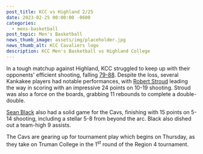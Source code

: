 ```yaml
---
post_title: KCC vs Highland 2/25
date: 2023-02-25 00:00:00 -0600
categories:
  - mens-basketball
post_topic: Men's Basketball
news_thumb_image: assets/img/placeholder.jpg
news_thumb_alt: KCC Cavaliers logo
description: KCC Men's Basketball vs Highland College
---
```

<div><p>In a tough matchup against Highland, KCC struggled to keep up with their opponents' efficient shooting, falling <a href="https://www.njcaa.org/sports/mbkb/2022-23/div1/boxscores/20230225_yldf.xml?view=boxscore">79-88</a>. Despite the loss, several Kankakee players had notable performances, with <a href="https://athletics.kcc.edu/mens-basketball/roster/">Robert Stroud</a> leading the way in scoring with an impressive 24 points on 10-19 shooting. Stroud was also a force on the boards, grabbing 11 rebounds to complete a double-double.</p><p><a href="https://athletics.kcc.edu/mens-basketball/roster/">Sean Black</a> also had a solid game for the Cavs, finishing with 15 points on 5-14 shooting, including a stellar 5-8 from beyond the arc. Black also dished out a team-high 9 assists.</p><p>The Cavs are gearing up for tournament play which begins on Thursday, as they take on Truman College in the 1<sup>st</sup> round of the Region 4 tournament.</p></div>